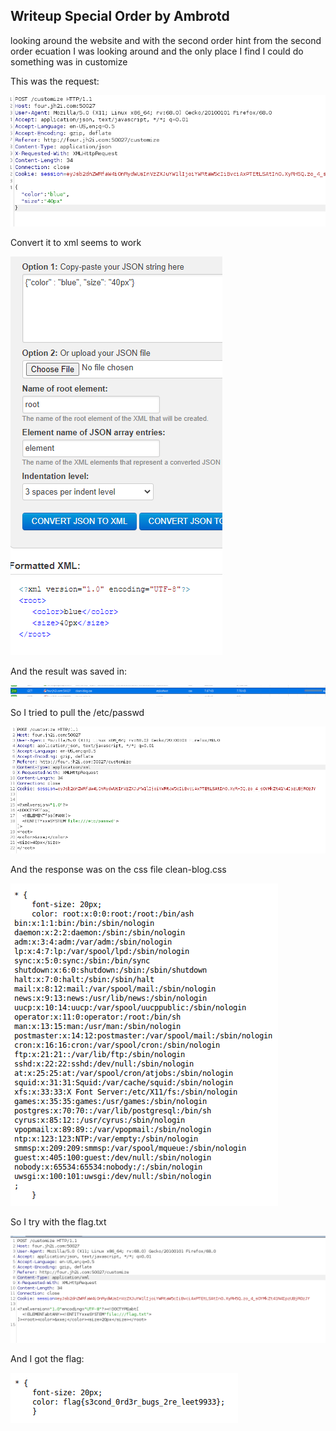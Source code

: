 

## Writeup Special Order by Ambrotd
looking around the website and with the second order hint from the second order ecuation I was looking around and the only place I find I could do something was in customize

This was the request:

![4c77161d1306129ba6bd5948acfb6d2a.png](ddc4c3ccf81f4383ba52da1fbbac8a06.png)

Convert it to xml seems to work

![b8a92220f58dd89a0254dd2f0fbbdec7.png](663fcb1135c544e587bae2fef75193f7.png)

And the result was saved in:

![031faa13595eb86ff95db449e842cc54.png](35bcafae6be64ecdbb62549bcbd9cf97.png)

So I tried to pull the /etc/passwd

![e0b8c387b26dc3158937ba021ad89b8d.png](2c886ac6c2074d71b0b06b21b4afbcc9.png)

And the response was on the css file clean-blog.css

![808ca6e0f8cbddf2418dffac3c48d7c3.png](a104424575cc4a7284cdadad42f6da23.png)

So I try with the flag.txt

![1779fc44a47429a6f2472e80b6d681f7.png](aecf95e371e548db94c0904a8083c1ed.png)

And I got the flag:

![a4688b647cfbb660bce1cbf00cab84d8.png](a5c352dd4be04dee987c48731c268085.png)
